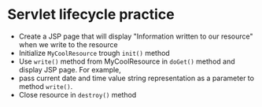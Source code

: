 # Servlet lifecycle practice

- Create a JSP page that will display "Information written to our resource" when we write to the resource
- Initialize `MyCoolResource` trough `init()` method
- Use `write()` method from MyCoolResource in `doGet()` method and display JSP page. For example, 
- pass current date and time value string representation as a parameter to method `write()`.
- Close resource in `destroy()` method
